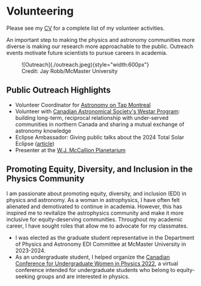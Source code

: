 # Volunteering
Please see my [CV](./cv_nicole_mulyk.pdf) for a complete list of my volunteer activities.

An important step to making the physics and astronomy communities more diverse is making our research more approachable to the public. Outreach events motivate future scientists to pursue careers in academia.

<figure markdown>
  ![Outreach](./outreach.jpeg){style="width:600px"}
  <figcaption> Credit: Jay Robb/McMaster University
</figure>

## Public Outreach Highlights
- Volunteer Coordinator for [Astronomy on Tap Montreal](https://astronomyontap.org/locations/montreal-qc-canada/)
- Volunteer with [Canadian Astronomical Society's Westar Program](https://casca.ca/?page_id=7598): building long-term, reciprocal relationship with under-served communities in northern Canada and sharing a mutual exchange of astronomy knowledge
- Eclipse Ambassador: Giving public talks about the 2024 Total Solar Eclipse ([article](https://gs.mcmaster.ca/eclipse-ambassador-brings-science-into-the-community/))
- Presenter at the [W.J. McCallion Planetarium](https://planetarium.physics.mcmaster.ca/)

## Promoting Equity, Diversity, and Inclusion in the Physics Community

I am passionate about promoting equity, diversity, and inclusion (EDI) in physics and astronomy. As a woman in astrophysics, I have often felt alienated and demotivated to continue in academia. However, this has inspired me to revitalize the astrophysics community and make it more inclusive for equity-deserving communities. Throughout my academic career, I have sought roles that allow me to advocate for my classmates.

- I was elected as the graduate student representative in the Department of Physics and Astronomy EDI Committee at McMaster University in 2023-2024.
- As an undergraduate student, I helped organize the [Canadian Conference for Undergraduate Women in Physics 2022](https://ccuwip.cap.ca/about/past-locations/2022-virtual/), a virtual conference intended for undergraduate students who belong to equity-seeking groups and are interested in physics.